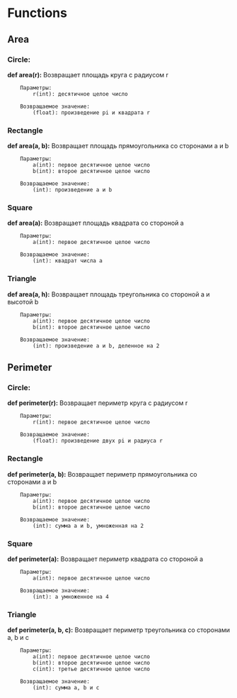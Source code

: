 # Functions
## Area
### Circle:
**def area(r):**
    Возвращает площадь круга с радиусом r
        
        Параметры:
            r(int): десятичное целое число

        Возвращаемое значение: 
            (float): произведение pi и квадрата r

### Rectangle
**def area(a, b):**
    Возвращает площадь прямоугольника со сторонами a и b

        Параметры:
            a(int): первое десятичное целое число
            b(int): второе десятичное целое число

        Возвращаемое значение: 
            (int): произведение a и b

### Square
**def area(a):**
    Возвращает площадь квадрата со стороной a

        Параметры:
            a(int): первое десятичное целое число

        Возвращаемое значение: 
            (int): квадрат числа a

### Triangle
**def area(a, h):**
    Возвращает площадь треугольника со стороной a и высотой b

        Параметры:
            a(int): первое десятичное целое число
            b(int): второе десятичное целое число

        Возвращаемое значение: 
            (int): произведение a и b, деленное на 2

## Perimeter
### Circle:
**def perimeter(r):**
    Возвращает периметр круга с радиусом r

        Параметры:
            r(int): первое десятичное целое число

        Возвращаемое значение: 
            (float): произведение двух pi и радиуса r
### Rectangle
**def perimeter(a, b):**
    Возвращает периметр прямоугольника со сторонами a и b

        Параметры:
            a(int): первое десятичное целое число
            b(int): второе десятичное целое число

        Возвращаемое значение: 
            (int): сумма a и b, умноженная на 2
### Square
**def perimeter(a):**
    Возвращает периметр квадрата со стороной a

        Параметры:
            a(int): первое десятичное целое число

        Возвращаемое значение:
            (int): a умноженное на 4 

### Triangle
**def perimeter(a, b, c):**
    Возвращает периметр треугольника со сторонами a, b и c

        Параметры:
            a(int): первое десятичное целое число
            b(int): второе десятичное целое число
            c(int): третье десятичное целое число

        Возвращаемое значение: 
            (int): сумма a, b и c